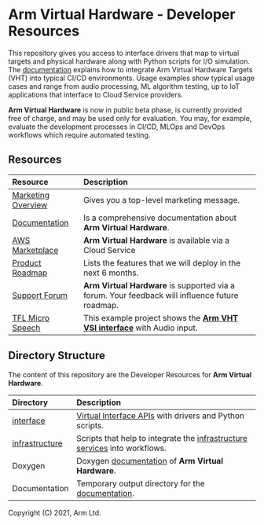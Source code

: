 # Arm Virtual Hardware - Developer Resources

This repository gives you access to interface drivers that map to virtual targets and physical hardware along with Python scripts for I/O simulation. The [documentation](https://arm-software.github.io/VHT/main/overview/html/index.html) explains how to integrate Arm Virtual Hardware Targets (VHT) into typical CI/CD environments. Usage examples show typical usage cases and range from audio processing, ML algorithm testing, up to IoT applications that interface to Cloud Service providers.

**Arm Virtual Hardware** is now in public beta phase, is currently provided free of charge, and may be used only for evaluation. You may, for example, evaluate the development processes in CI/CD, MLOps and DevOps workflows which require automated testing.


## Resources

Resource       | Description
:--------------|:--------------------------------------------------
[Marketing Overview](https://www.arm.com/virtual-hardware)                                            | Gives you a top-level marketing message.
[Documentation](https://arm-software.github.io/VHT/main/overview/html/index.html)                     | Is a comprehensive documentation about **Arm Virtual Hardware**.
[AWS Marketplace](https://aws.amazon.com/marketplace/search/results?searchTerms=Arm+Virtual+Hardware) | **Arm Virtual Hardware** is available via a Cloud Service
[Product Roadmap](https://arm-software.github.io/VHT/main/overview/html/index.html#Roadmap)           | Lists the features that we will deploy in the next 6 months.
[Support Forum](https://community.arm.com/support-forums/f/arm-virtual-hardware-targets-forum)        | **Arm Virtual Hardware** is supported via a forum. Your feedback will influence future roadmap.
[TFL Micro Speech](https://github.com/arm-software/VHT-TFLmicrospeech)             | This example project shows the [**Arm VHT VSI interface**](https://arm-software.github.io/VHT/main/simulation/html/group__arm__vsi.html) with Audio input.


## Directory Structure

The content of this repository are the Developer Resources for **Arm Virtual Hardware**. 

Directory      | Description
:--------------|:--------------------------------------------------
[interface](https://github.com/ARM-software/VHT/tree/main/interface)      | [Virtual Interface APIs](https://arm-software.github.io/VHT/main/simulation/html/group__arm__cmvp.html) with drivers and Python scripts.
[infrastructure](https://github.com/ARM-software/VHT/tree/main/infrastructure)      | Scripts that help to integrate the [infrastructure services](https://arm-software.github.io/VHT/main/infrastructure/html/index.html) into workflows.
Doxygen        | Doxygen [documentation](https://arm-software.github.io/VHT/main/overview/html/index.html) of **Arm Virtual Hardware**. 
Documentation  | Temporary output directory for the [documentation](https://arm-software.github.io/VHT/main/overview/html/index.html).

Copyright (C) 2021, Arm Ltd.
